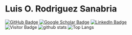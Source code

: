 # Luis O. Rodriguez Sanabria
[![GitHub Badge](https://img.shields.io/github/followers/jordancaraballo?style=social)](https://github.com/luisrodr007?tab=followers)
[![Google Scholar Badge](https://img.shields.io/badge/Google-Scholar-lightgrey)](https://scholar.google.com/citations?user=2IB5HgIAAAAJ&hl=es)
[![LinkedIn Badge](https://img.shields.io/badge/My-LinkedIn-blue)](https://www.linkedin.com/in/luis-rodriguez-217064197)
![Visitor Badge](https://komarev.com/ghpvc/?username=luisrodr007)
![github stats](https://github-readme-stats-sigma-five.vercel.app/api?username=luisrodr007&show_icons=true)
![Top Langs](https://github-readme-stats-sigma-five.vercel.app/api/top-langs/?username=luisrodr007&langs_count=3&hide=javascript,go,html,css,tex)